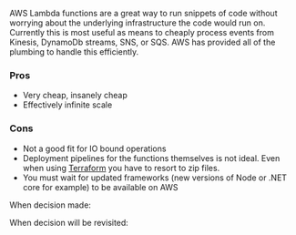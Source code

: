 AWS Lambda functions are a great way to run snippets of code without worrying about the underlying infrastructure the code would run on. Currently this is most useful as means to cheaply process events from Kinesis, DynamoDb streams, SNS, or SQS. AWS has provided all of the plumbing to handle this efficiently. 

### Pros
* Very cheap, insanely cheap
* Effectively infinite scale

### Cons
* Not a good fit for IO bound operations
* Deployment pipelines for the functions themselves is not ideal. Even when using [Terraform]() you have to resort to zip files.
* You must wait for updated frameworks (new versions of Node or .NET core for example) to be available on AWS


When decision made:

When decision will be revisited: